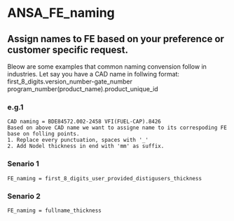 # ANSA_FE_naming
## Assign names to FE based on your preference or customer specific request.

Bleow are some examples that common naming convension follow in industries.
Let say you have a CAD name in follwing format: 
first_8_digits.version_number-gate_number program_number(product_name).product_unique_id
### e.g.1 
    CAD naming = BDE84572.002-2458 VFI(FUEL-CAP).8426
    Based on above CAD name we want to assigne name to its correspoding FE base on folling points.
    1. Replace every punctuation, spaces with '_'
    2. Add Nodel thickness in end with 'mm' as suffix.

### Senario 1
    FE_naming = first_8_digits_user_provided_distigusers_thickness
    
### Senario 2
    FE_naming = fullname_thickness
    

